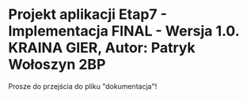 # Projekt aplikacji Etap7 - Implementacja FINAL - Wersja 1.0. KRAINA GIER, Autor: Patryk Wołoszyn 2BP
Prosze do przejścia do pliku "dokumentacja"!
